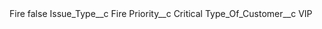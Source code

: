 <?xml version="1.0" encoding="UTF-8"?>
<CustomMetadata xmlns="http://soap.sforce.com/2006/04/metadata" xmlns:xsi="http://www.w3.org/2001/XMLSchema-instance" xmlns:xsd="http://www.w3.org/2001/XMLSchema">
    <label>Fire</label>
    <protected>false</protected>
    <values>
        <field>Issue_Type__c</field>
        <value xsi:type="xsd:string">Fire</value>
    </values>
    <values>
        <field>Priority__c</field>
        <value xsi:type="xsd:string">Critical</value>
    </values>
    <values>
        <field>Type_Of_Customer__c</field>
        <value xsi:type="xsd:string">VIP</value>
    </values>
</CustomMetadata>
